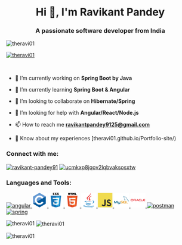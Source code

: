 <h1 align="center">Hi 👋, I'm Ravikant Pandey</h1>
<h3 align="center">A passionate software developer from India</h3>

<p align="left"> <img src="https://komarev.com/ghpvc/?username=theravi01&label=Profile%20views&color=0e75b6&style=flat" alt="theravi01" /> </p>

<p align="left"> <a href="https://github.com/ryo-ma/github-profile-trophy"><img src="https://github-profile-trophy.vercel.app/?username=theravi01" alt="theravi01" /></a> </p>

<p align="left"> <a href="https://twitter.com/" target="blank"><img src="https://img.shields.io/twitter/follow/?logo=twitter&style=for-the-badge" alt="" /></a> </p>

- 🔭 I’m currently working on **Spring Boot by Java**

- 🌱 I’m currently learning **Spring Boot & Angular**

- 👯 I’m looking to collaborate on **Hibernate/Spring**

- 🤝 I’m looking for help with **Angular/React/Node.js**

- 📫 How to reach me **ravikantpandey9125@gmail.com**

- 📄 Know about my experiences [theravi01.github.io/Portfolio-site/)

<h3 align="left">Connect with me:</h3>
<p align="left">
<a href="https://linkedin.com/in/ravikant-pandey91" target="blank"><img align="center" src="https://raw.githubusercontent.com/rahuldkjain/github-profile-readme-generator/master/src/images/icons/Social/linked-in-alt.svg" alt="ravikant-pandey91" height="30" width="40" /></a>
<a href="https://www.youtube.com/c/ucmkxp8jqov2lqbvaksosxtw" target="blank"><img align="center" src="https://raw.githubusercontent.com/rahuldkjain/github-profile-readme-generator/master/src/images/icons/Social/youtube.svg" alt="ucmkxp8jqov2lqbvaksosxtw" height="30" width="40" /></a>
</p>

<h3 align="left">Languages and Tools:</h3>
<p align="left"> <a href="https://angular.io" target="_blank" rel="noreferrer"> <img src="https://angular.io/assets/images/logos/angular/angular.svg" alt="angular" width="40" height="40"/> </a> <a href="https://www.cprogramming.com/" target="_blank" rel="noreferrer"> <img src="https://raw.githubusercontent.com/devicons/devicon/master/icons/c/c-original.svg" alt="c" width="40" height="40"/> </a> <a href="https://www.w3schools.com/css/" target="_blank" rel="noreferrer"> <img src="https://raw.githubusercontent.com/devicons/devicon/master/icons/css3/css3-original-wordmark.svg" alt="css3" width="40" height="40"/> </a> <a href="https://www.w3.org/html/" target="_blank" rel="noreferrer"> <img src="https://raw.githubusercontent.com/devicons/devicon/master/icons/html5/html5-original-wordmark.svg" alt="html5" width="40" height="40"/> </a> <a href="https://www.java.com" target="_blank" rel="noreferrer"> <img src="https://raw.githubusercontent.com/devicons/devicon/master/icons/java/java-original.svg" alt="java" width="40" height="40"/> </a> <a href="https://developer.mozilla.org/en-US/docs/Web/JavaScript" target="_blank" rel="noreferrer"> <img src="https://raw.githubusercontent.com/devicons/devicon/master/icons/javascript/javascript-original.svg" alt="javascript" width="40" height="40"/> </a> <a href="https://www.mysql.com/" target="_blank" rel="noreferrer"> <img src="https://raw.githubusercontent.com/devicons/devicon/master/icons/mysql/mysql-original-wordmark.svg" alt="mysql" width="40" height="40"/> </a> <a href="https://www.oracle.com/" target="_blank" rel="noreferrer"> <img src="https://raw.githubusercontent.com/devicons/devicon/master/icons/oracle/oracle-original.svg" alt="oracle" width="40" height="40"/> </a> <a href="https://postman.com" target="_blank" rel="noreferrer"> <img src="https://www.vectorlogo.zone/logos/getpostman/getpostman-icon.svg" alt="postman" width="40" height="40"/> </a> <a href="https://spring.io/" target="_blank" rel="noreferrer"> <img src="https://www.vectorlogo.zone/logos/springio/springio-icon.svg" alt="spring" width="40" height="40"/> </a> </p>

<p><img align="left" src="https://github-readme-stats.vercel.app/api/top-langs?username=theravi01&show_icons=true&locale=en&layout=compact" alt="theravi01" /></p>

<p>&nbsp;<img align="center" src="https://github-readme-stats.vercel.app/api?username=theravi01&show_icons=true&locale=en" alt="theravi01" /></p>

<p><img align="center" src="https://github-readme-streak-stats.herokuapp.com/?user=theravi01&" alt="theravi01" /></p>
